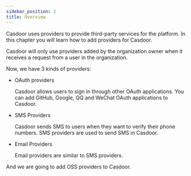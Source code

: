 ```yaml
---
sidebar_position: 1
title: Overview
---
```


Casdoor uses providers to provide third-party services for the platform. In this chapter you will learn how to add providers for Casdoor.

Casdoor will only use providers added by the organization owner when it receives a request from a user in the organization.

Now, we have 3 kinds of providers:

- OAuth providers

  Casdoor allows users to sign in through other OAuth applications. You can add GitHub, Google, QQ and WeChat OAuth applications to Casdoor.

- SMS Providers

  Casdoor sends SMS to users when they want to verify their phone numbers. SMS providers are used to send SMS in Casdoor.

- Email Providers

  Email providers are similar to SMS providers.

And we are going to add OSS providers to Casdoor.